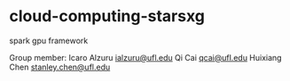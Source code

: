 # cloud-computing-starsxg
spark gpu framework

Group member:
Icaro Alzuru    ialzuru@ufl.edu
Qi Cai          qcai@ufl.edu
Huixiang Chen   stanley.chen@ufl.edu

